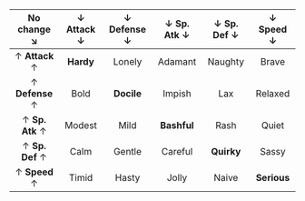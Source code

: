 

|   No change ↘  |  ↓ Attack  ↓ |  ↓ Defense ↓  |  ↓ Sp. Atk ↓  |  ↓ Sp. Def ↓  |  ↓ Speed ↓  |
| :---: | :---: | :---: | :---: | :---: | :---: |
| ↑ **Attack** ↑ | **Hardy** | Lonely | Adamant | Naughty | Brave|
| ↑ **Defense** ↑  | Bold | **Docile** | Impish | Lax | Relaxed |
| ↑ **Sp. Atk** ↑  | Modest | Mild | **Bashful** | Rash | Quiet |
| ↑ **Sp. Def** ↑  | Calm | Gentle | Careful | **Quirky** | Sassy |
| ↑ **Speed** ↑  | Timid | Hasty | Jolly | Naive | **Serious** |
